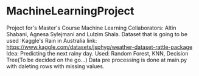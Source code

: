 # MachineLearningProject

Project for's Master's Course Machine Learning
Collaborators: Altin Shabani, Agnesa Sylejmani and Lulzim Shala. Dataset that is going to be used :Kaggle's Rain in Australia link: https://www.kaggle.com/datasets/jsphyg/weather-dataset-rattle-package Idea: Predicting the next rainy day. Used: Random Forest, KNN, Decision Tree(To be decided on the go...) Data pre processing is done at main.py with daleting rows with missing values.
